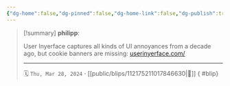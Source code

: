 ```yaml
---
{"dg-home":false,"dg-pinned":false,"dg-home-link":false,"dg-publish":true,"type":"blip","disabled rules":["yaml-title","yaml-title-alias","file-name-heading"],"title":"philipp on mastodon @ 2024-03-28","created-date":"2024-03-28T20:31:22","id":112175211017846620,"updated-date":"2025-05-02T08:50:44","dg-path":"blips/112175211017846630.md","permalink":"/blips/112175211017846630/","dgPassFrontmatter":true}
---
```


> [!summary] **philipp**:
>
> User Inyerface captures all kinds of UI annoyances from a decade ago, but cookie banners are missing: [userinyerface.com/](https://userinyerface.com/)
> - - -
>
> 🗓️ `Thu, Mar 28, 2024` · [[public/blips/112175211017846630\|🔗]]
{ #blip}

